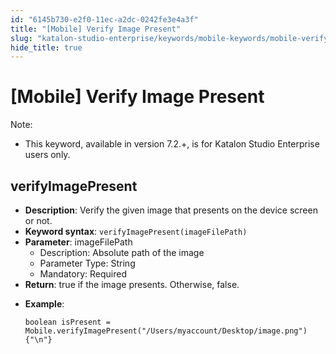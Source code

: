 ```yaml
---
id: "6145b730-e2f0-11ec-a2dc-0242fe3e4a3f"
title: "[Mobile] Verify Image Present"
slug: "katalon-studio-enterprise/keywords/mobile-keywords/mobile-verify-image-present"
hide_title: true
---
```


# <a id="id_0" class="anchor_top_offset"/><a id="ariaid-title1" class="anchor_top_offset"/>[Mobile] Verify Image Present

              
<div xmlns="http://www.w3.org/1999/xhtml" className="note note note_note" id="id_0__id"><span className="note__title">Note:</span> 
  <ul className="ul"><li className="li"><p className="p">This keyword, available in version 7.2.+, is for Katalon Studio
        Enterprise users only.</p></li></ul>
</div>
      

## <a id="id_0__id_1" class="anchor_top_offset"/>verifyImagePresent

              
<ul xmlns="http://www.w3.org/1999/xhtml" className="ul"><li className="li">     <strong className="ph b">Description</strong>: Verify the given image that     presents on the device screen or not.</li><li className="li">     <strong className="ph b">Keyword syntax</strong>:     <code className="ph codeph">verifyImagePresent(imageFilePath)</code>   </li><li className="li">     <strong className="ph b">Parameter</strong>: imageFilePath      <ul className="ul"><li className="li">Description: Absolute path of the image</li><li className="li">Parameter Type: String</li><li className="li">Mandatory: Required</li></ul>   </li><li className="li">     <strong className="ph b">Return</strong>: true if the image presents. Otherwise,     false.</li><li className="li">     <p className="p">       <strong className="ph b">Example</strong>:</p>     <pre className="pre codeblock"><code>boolean isPresent = Mobile.verifyImagePresent("/Users/myaccount/Desktop/image.png"){"\n"}</code></pre>   </li></ul> 
      
